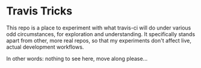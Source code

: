 Travis Tricks
=============

This repo is a place to experiment with what travis-ci will do
under various odd circumstances, for exploration and
understanding.  It specifically stands apart from other, more real
repos, so that my experiments don't affect live, actual
development workflows.

In other words: nothing to see here, move along please...
